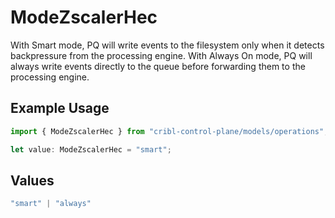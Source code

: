 # ModeZscalerHec

With Smart mode, PQ will write events to the filesystem only when it detects backpressure from the processing engine. With Always On mode, PQ will always write events directly to the queue before forwarding them to the processing engine.

## Example Usage

```typescript
import { ModeZscalerHec } from "cribl-control-plane/models/operations";

let value: ModeZscalerHec = "smart";
```

## Values

```typescript
"smart" | "always"
```